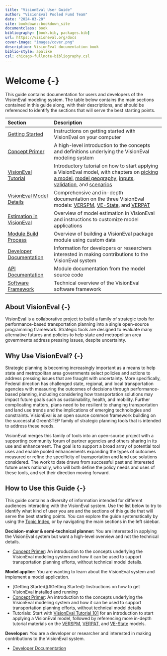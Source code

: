```yaml
--- 
title: "VisionEval User Guide"
author: "VisionEval Pooled Fund Team"
date: "2024-03-20"
site: bookdown::bookdown_site
documentclass: book
bibliography: [book.bib, packages.bib]
url: https://visioneval.org/docs
cover-image: "images/cover.png"
description: VisionEval documentation book
biblio-style: apalike
csl: chicago-fullnote-bibliography.csl
---
```


# Welcome {-}

This guide contains documentation for users and developers of the VisionEval modeling system. The table below contains the main
sections contained in this guide along, with their descriptions, and should be referenced to identify the sections that
will serve the best starting points.

| Section | Description|
|:-------------------|:-----------------------------|
| [Getting Started](#getting-started) | Instructions on getting started with VisionEval on your computer |
| [Concept Primer](#conceptprimer) | A high-level introduction to the concepts and definitions underlying the VisionEval modeling system |
| [VisionEval Tutorial](#tutorial) | Introductory tutorial on how to start applying a VisionEval model, with chapters on [picking a model](#picking-a-model), [model geography](#model-geography-and-years), [inputs](#model-inputs), [validation](#validation-and-troubleshooting), and [scenarios](#developing-scenarios) |
| [VisionEval Model Details](#picking-a-model) | Comprehensive and in-depth documentation on the three VisionEval models: [VERSPM](#verspm), [VE-State](#vestate), and [VERPAT](#verpat) |
| [Estimation in VisionEval](#ve-estimation) | Overview of model estimation in VisionEval and instructions to customize model applications |
| [Module Build Process](#ve-buildprocess) | Overview of building a VisionEval package module using custom data |
| [Developer Documentation](#developer) | Information for developers or researchers interested in making contributions to the VisionEval system |
| [API Documentation](#api-documentation) | Module documentation from the model source code |
| [Software Framework](#software-framework) | Technical overview of the VisionEval software framework |

## About VisionEval {-}

VisionEval is a collaborative project to build a family of strategic tools for performance-based transportation planning
into a single open-source programming framework. Strategic tools are designed to evaluate many alternative futures and
policies to help state and metropolitan area governments address pressing issues, despite uncertainty. 

## Why Use VisionEval? {-}

Strategic planning is becoming increasingly important as a means to help state and metropolitan area governments select
policies and actions to address pressing issues that are fraught with uncertainty. More specifically, Federal direction
has challenged state, regional, and local transportation agencies with measuring the outcomes of decisions through
performance-based planning, including considering how transportation solutions may impact future goals such as
sustainability, health, and mobility. Further complicating matters, plans need to be resilient to changing
transportation and land use trends and the implications of emerging technologies and constraints. VisionEval is an open
source common framework building on the successful GreenSTEP family of strategic planning tools that is intended to
address these needs.

VisionEval merges this family of tools into an open-source project with a supporting community forum of partner agencies
and others sharing in its use and enhancement. The goal is to support a broad array of potential tool uses and enable
pooled enhancements expanding the types of outcomes measured or refine the specificity of transportation and land use
solutions considered. The work to date draws from successful past and interested future users nationally, who will both
define the policy needs and uses of these tools, and set their direction moving forward.

## How to Use this Guide {-}

This guide contains a diversity of information intended for different audiences interacting with the VisionEval system.
Use the list below to try to identify what kind of user you are and the sections of this guide that will serve the best
starting points. You can explore the guide systematically by using the [Topic Index](#topic-index), or by navigating
the main sections in the left sidebar.

**Decision-maker & semi-technical planner:** You are interested in applying the VisionEval system but want a high-level
overview and not the technical details.

* [Concept Primer](#conceptprimer): An introduction to the concepts underlying the VisionEval modeling system and how it
can be used to support transportation planning efforts, without technical model details.

**Model applier:** You are wanting to learn about the VisionEval system and implement a model application.

* [Getting Started](#Getting Started): Instructions on how to get VisionEval installed and running
* [Concept Primer](#conceptprimer): An introduction to the concepts underlying the VisionEval modeling system and how it can be used to support transportation planning efforts, without technical model details
* Tutorials: Start with [VisionEval Tutorial 101](#tutorial) for an introduction to start applying a VisionEval model, followed by referencing more in-depth tutorial materials on the [VERSPM](#verspm), [VERPAT](#verpat), and [VE-State](#vestate) models.

**Developer:** You are a developer or researcher and interested in making contributions to the VisionEval system.

* [Developer Documentation](#developer)


